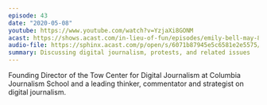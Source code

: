 ```yaml
---
episode: 43
date: "2020-05-08"
youtube: https://www.youtube.com/watch?v=YzjaXi8GONM
acast: https://shows.acast.com/in-lieu-of-fun/episodes/emily-bell-may-8-2020
audio-file: https://sphinx.acast.com/p/open/s/6071b87945e5c6581e2e5575/e/613b65944a3f860012a4e03f/media.mp3
summary: Discussing digital journalism, protests, and related issues
---
```

Founding Director of the Tow Center for Digital Journalism at Columbia Journalism School and a leading thinker, commentator and strategist on digital journalism.
